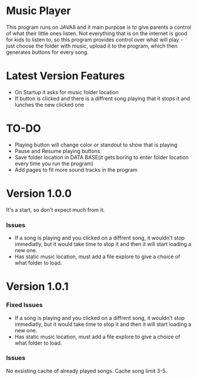 # Music Player 
This program runs on JAVA8 and it main purpose is to give parents a control of what their little ones listen. Not everything that is on the internet is good for kids to listen to, so this program provides control over what will play -  just choose the folder with music, upload it to the program, which then generates buttons for every song.

# Latest Version Features
- On Startup it asks for music folder location
- If button is clicked and there is a diffrent song playing that it stops it and lunches the new clicked one

# TO-DO
- Playing button will change color or standout to show that is playing
- Pause and Resume playing buttons
- Save folder location in DATA BASE(it gets boring to enter folder location every time you run the program)
- Add pages to fit more sound tracks in the program

# Version 1.0.0
It's a start, so don't expect much from it.
<h3><b>Issues</b></h3>
<ul>
 <li><a>If a song is playing and you clicked on a diffrent song, it wouldn't stop immediatly, but it would take time to stop it and then it will start loading a new one.</a></li>
 <li><a>Has static music location, must add a file explore to give a choice of what folder to load.</a></li>
</ul>

# Version 1.0.1
<h3>Fixed Issues</h3>
<ul>
 <li>If a song is playing and you clicked on a diffrent song, it wouldn't stop immediatly, but it would take time to stop it and then it will start loading a new one.</li>
 <li>Has static music location, must add a file explore to give a choice of what folder to load.</li>
</ul>
 <h3><b>Issues</b></h3>
 No exsisting cache of already played songs. Cache song limit 3-5.
